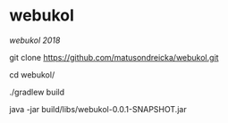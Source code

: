 # webukol

*webukol 2018*

git clone https://github.com/matusondreicka/webukol.git

cd webukol/

./gradlew build

java -jar build/libs/webukol-0.0.1-SNAPSHOT.jar